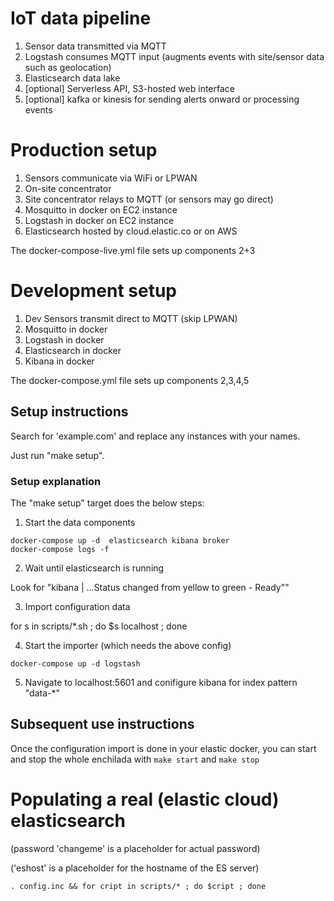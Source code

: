 
# IoT data pipeline

1. Sensor data transmitted via MQTT
2. Logstash consumes MQTT input (augments events with site/sensor data such as geolocation)
3. Elasticsearch data lake
4. [optional] Serverless API, S3-hosted web interface
5. [optional] kafka or kinesis for sending alerts onward or processing events

# Production setup

1. Sensors communicate via WiFi or LPWAN
2. On-site concentrator
3. Site concentrator relays to MQTT (or sensors may go direct)
4. Mosquitto in docker on EC2 instance 
5. Logstash in docker on EC2 instance 
6. Elasticsearch hosted by cloud.elastic.co or on AWS

The docker-compose-live.yml file sets up components 2+3

# Development setup

1. Dev Sensors transmit direct to MQTT (skip LPWAN)
2. Mosquitto in docker
3. Logstash in docker
4. Elasticsearch in docker
5. Kibana in docker

The docker-compose.yml file sets up components 2,3,4,5

## Setup instructions

Search for 'example.com' and replace any instances with your names.

Just run "make setup".

### Setup explanation

The "make setup" target does the below steps:

1. Start the data components

```
docker-compose up -d  elasticsearch kibana broker
docker-compose logs -f
```

2. Wait until elasticsearch is running

Look for "kibana | ...Status changed from yellow to green - Ready""

3. Import configuration data

for s in scripts/*.sh ; do $s localhost ; done

4. Start the importer (which needs the above config)

```
docker-compose up -d logstash
```

5. Navigate to localhost:5601 and conifigure kibana for index pattern "data-*"


## Subsequent use instructions

Once the configuration import is done in your elastic docker, 
you can start and stop the whole enchilada with `make start` and `make stop`

# Populating a real (elastic cloud) elasticsearch 

(password 'changeme' is a placeholder for actual password)

('eshost' is a placeholder for the hostname of the ES server)

```
. config.inc && for cript in scripts/* ; do $cript ; done
```


